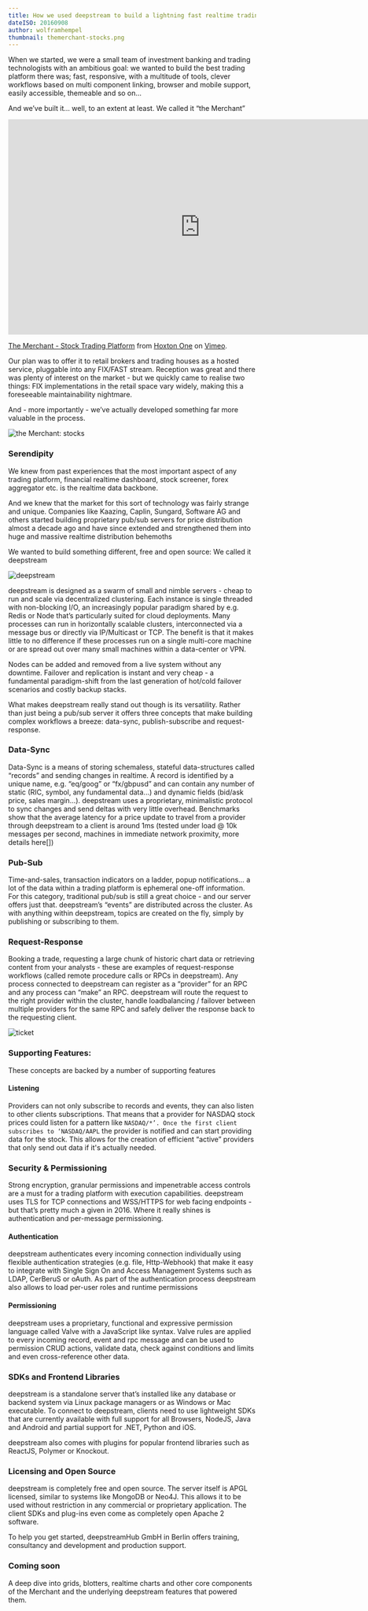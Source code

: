 ```yaml
---
title: How we used deepstream to build a lightning fast realtime trading platform
dateISO: 20160908
author: wolframhempel 
thumbnail: themerchant-stocks.png
---
```


When we started, we were a small team of investment banking and trading technologists with an ambitious goal: we wanted to build the best trading platform there was; fast, responsive, with a multitude of tools, clever workflows based on multi component linking, browser and mobile support, easily accessible, themeable and so on...

And we’ve built it… well, to an extent at least. We called it “the Merchant”

<iframe src="https://player.vimeo.com/video/143728632?title=0&byline=0&portrait=0" width="780" height="438" frameborder="0" webkitallowfullscreen mozallowfullscreen allowfullscreen></iframe>
<p><a href="https://vimeo.com/143728632">The Merchant - Stock Trading Platform</a> from <a href="https://vimeo.com/hoxtonone">Hoxton One</a> on <a href="https://vimeo.com">Vimeo</a>.</p>

Our plan was to offer it to retail brokers and trading houses as a hosted service, pluggable into any FIX/FAST stream. Reception was great and there was plenty of interest on the market - but we quickly came to realise two things: FIX implementations in the retail space vary widely, making this a foreseeable maintainability nightmare.

And - more importantly - we’ve actually developed something far more valuable in the process.

![the Merchant: stocks](themerchant-stocks.png)

### Serendipity
We knew from past experiences that the most important aspect of any trading platform, financial realtime dashboard, stock screener, forex aggregator etc. is the realtime data backbone.

And we knew that the market for this sort of technology was fairly strange and unique. Companies like Kaazing, Caplin, Sungard, Software AG and others started building proprietary pub/sub servers for price distribution almost a decade ago and have since extended and strengthened them into huge and massive realtime distribution behemoths

We wanted to build something different, free and open source: We called it deepstream

![deepstream](deepstream.png)

deepstream is designed as a swarm of small and nimble servers - cheap to run and scale via decentralized clustering. Each instance is single threaded with non-blocking I/O, an increasingly popular paradigm shared by e.g. Redis or Node that’s particularly suited for cloud deployments. Many processes can run in horizontally scalable clusters, interconnected via a message bus or directly via IP/Multicast or TCP. The benefit is that it makes little to no difference if these processes run on a single multi-core machine or are spread out over many small machines  within a data-center or VPN.

Nodes can be added and removed from a live system without any downtime. Failover and replication is instant and very cheap - a fundamental paradigm-shift from the last generation of hot/cold failover scenarios and costly backup stacks.

What makes deepstream really stand out though is its versatility. Rather than just being a pub/sub server it offers three concepts that make building complex workflows a breeze: data-sync, publish-subscribe and request-response.

### Data-Sync 
Data-Sync is a means of storing schemaless, stateful data-structures called “records” and sending changes in realtime. A record is identified by a unique name, e.g. “eq/goog” or “fx/gbpusd” and can contain any number of static (RIC, symbol, any fundamental data...) and dynamic fields (bid/ask price, sales margin...).
deepstream uses a proprietary, minimalistic protocol to sync changes and send deltas with very little overhead. Benchmarks show that the average latency for a price update to travel from a provider through deepstream to a client is around 1ms (tested under load @ 10k messages per second, machines in immediate network proximity, more details here[])

### Pub-Sub
Time-and-sales, transaction indicators on a ladder, popup notifications… a lot of the data within a trading platform is ephemeral one-off information. For this category, traditional pub/sub is still a great choice - and our server offers just that. deepstream’s “events” are distributed across the cluster. As with anything within deepstream, topics are created on the fly, simply by publishing or subscribing to them.

### Request-Response
Booking a trade, requesting a large chunk of historic chart data or retrieving content from your analysts - these are examples of request-response workflows (called remote procedure calls or RPCs in deepstream).
Any process connected to deepstream can register as a “provider” for an RPC and any process can “make” an RPC. deepstream will route the request to the right provider within the cluster, handle loadbalancing / failover between multiple providers for the same RPC and safely deliver the response back to the requesting client.

![ticket](themerchant-stocks-order-ticket.jpg)

### Supporting Features:
These concepts are backed by a number of supporting features

#### Listening
Providers can not only subscribe to records and events, they can also listen to other clients subscriptions. That means that a provider for NASDAQ stock prices could listen for a pattern like `NASDAQ/*’. Once the first client subscribes to ‘NASDAQ/AAPL` the provider is notified and can start providing data for the stock.
This allows for the creation of efficient “active” providers that only send out data if it's actually needed.

### Security & Permissioning
Strong encryption, granular permissions and impenetrable access controls are a must for a trading platform with execution capabilities. deepstream uses TLS for TCP connections and WSS/HTTPS for web facing endpoints - but that’s pretty much a given in 2016. Where it really shines is authentication and per-message permissioning.


#### Authentication
deepstream authenticates every incoming connection individually using flexible authentication strategies (e.g. file, Http-Webhook) that make it easy to integrate with Single Sign On and Access Management Systems such as LDAP, CerBeruS or oAuth. As part of the authentication process deepstream also allows to load per-user roles and runtime permissions

#### Permissioning
deepstream uses a proprietary, functional and expressive permission language called Valve with a JavaScript like syntax. Valve rules are applied to every incoming record, event and rpc message and can be used to permission CRUD actions, validate data, check against conditions and limits and even cross-reference other data.

### SDKs and Frontend Libraries
deepstream is a standalone server that’s installed like any database or backend system via Linux package managers or as Windows or Mac executable. To connect to deepstream, clients need to use lightweight SDKs that are currently available with full support for all Browsers, NodeJS, Java and Android and partial support for .NET, Python and iOS.

deepstream also comes with plugins for popular frontend libraries such as ReactJS, Polymer or Knockout.

### Licensing and Open Source
deepstream is completely free and open source. The server itself is APGL licensed, similar to systems like MongoDB or Neo4J. This allows it to be used without restriction in any commercial or proprietary application. The client SDKs and plug-ins even come as completely open Apache 2 software.

To help you get started, deepstreamHub GmbH in Berlin offers training, consultancy and development and production support.

### Coming soon
A deep dive into grids, blotters, realtime charts and other core components of the Merchant and the underlying deepstream features that powered them.

